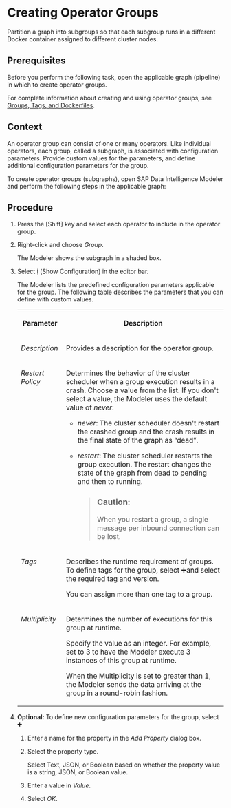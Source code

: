 <!-- loiof500f5ceaed34bcc8fede101edc0604e -->

<link rel="stylesheet" type="text/css" href="../css/sap-icons.css"/>

# Creating Operator Groups

Partition a graph into subgroups so that each subgroup runs in a different Docker container assigned to different cluster nodes.



<a name="loiof500f5ceaed34bcc8fede101edc0604e__prereq_rgb_hdl_pvb"/>

## Prerequisites

Before you perform the following task, open the applicable graph \(pipeline\) in which to create operator groups.

For complete information about creating and using operator groups, see [Groups, Tags, and Dockerfiles](../using-graphs/groups-tags-and-dockerfiles-03d1ef5.md).



## Context

An operator group can consist of one or many operators. Like individual operators, each group, called a subgraph, is associated with configuration parameters. Provide custom values for the parameters, and define additional configuration parameters for the group.

To create operator groups \(subgraphs\), open SAP Data Intelligence Modeler and perform the following steps in the applicable graph:



## Procedure

1.  Press the [Shift\] key and select each operator to include in the operator group.

2.  Right-click and choose *Group*.

    The Modeler shows the subgraph in a shaded box.

3.  Select <span class="SAP-icons"></span> \(Show Configuration\) in the editor bar.

    The Modeler lists the predefined configuration parameters applicable for the group. The following table describes the parameters that you can define with custom values.


    <table>
    <tr>
    <th valign="top">

    Parameter
    
    </th>
    <th valign="top">

    Description
    
    </th>
    </tr>
    <tr>
    <td valign="top">
    
    *Description*
    
    </td>
    <td valign="top">
    
    Provides a description for the operator group.
    
    </td>
    </tr>
    <tr>
    <td valign="top">
    
    *Restart Policy*
    
    </td>
    <td valign="top">
    
    Determines the behavior of the cluster scheduler when a group execution results in a crash. Choose a value from the list. If you don't select a value, the Modeler uses the default value of *never*:

    -   *never*: The cluster scheduler doesn't restart the crashed group and the crash results in the final state of the graph as “dead”.
    -   *restart*: The cluster scheduler restarts the group execution. The restart changes the state of the graph from dead to pending and then to running.

        > ### Caution:  
        > When you restart a group, a single message per inbound connection can be lost.



    
    </td>
    </tr>
    <tr>
    <td valign="top">
    
    *Tags*
    
    </td>
    <td valign="top">
    
    Describes the runtime requirement of groups. To define tags for the group, select :heavy_plus_sign:and select the required tag and version.

    You can assign more than one tag to a group.
    
    </td>
    </tr>
    <tr>
    <td valign="top">
    
    *Multiplicity*
    
    </td>
    <td valign="top">
    
    Determines the number of executions for this group at runtime.

    Specify the value as an integer. For example, set to 3 to have the Modeler execute 3 instances of this group at runtime.

    When the Multiplicity is set to greater than 1, the Modeler sends the data arriving at the group in a round-robin fashion.
    
    </td>
    </tr>
    </table>
    
4.  **Optional:** To define new configuration parameters for the group, select :heavy_plus_sign:

    1.  Enter a name for the property in the *Add Property* dialog box.

    2.  Select the property type.

        Select Text, JSON, or Boolean based on whether the property value is a string, JSON, or Boolean value.

    3.  Enter a value in *Value*.

    4.  Select *OK*.



